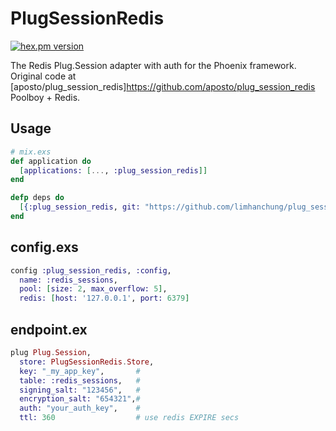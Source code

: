 PlugSessionRedis
================
[![hex.pm version](https://img.shields.io/hexpm/v/plug_session_redis.svg)](https://hex.pm/packages/plug_session_redis)

The Redis Plug.Session adapter with auth for the Phoenix framework. Original code at [aposto/plug_session_redis]https://github.com/aposto/plug_session_redis
Poolboy + Redis.

## Usage 
```elixir
# mix.exs
def application do
  [applications: [..., :plug_session_redis]]
end

defp deps do
  [{:plug_session_redis, git: "https://github.com/limhanchung/plug_session_redis.git" }]
end
```

## config.exs
```elixir
config :plug_session_redis, :config,
  name: :redis_sessions,
  pool: [size: 2, max_overflow: 5],
  redis: [host: '127.0.0.1', port: 6379]
```

## endpoint.ex  
```elixir
plug Plug.Session,
  store: PlugSessionRedis.Store,
  key: "_my_app_key",       #
  table: :redis_sessions,   #  
  signing_salt: "123456",   #
  encryption_salt: "654321",#
  auth: "your_auth_key",    #
  ttl: 360                  # use redis EXPIRE secs
```

